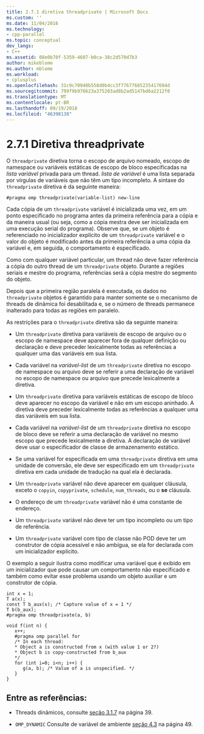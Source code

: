 ```yaml
---
title: 2.7.1 diretiva threadprivate | Microsoft Docs
ms.custom: ''
ms.date: 11/04/2016
ms.technology:
- cpp-parallel
ms.topic: conceptual
dev_langs:
- C++
ms.assetid: 08e0b70f-5359-4607-b0ca-38c2d570d7b3
author: mikeblome
ms.author: mblome
ms.workload:
- cplusplus
ms.openlocfilehash: 31c9c70940b558d0b4cc3f77677665235417694d
ms.sourcegitcommit: 799f9b976623a375203ad8b2ad5147bd6a2212f0
ms.translationtype: MT
ms.contentlocale: pt-BR
ms.lasthandoff: 09/19/2018
ms.locfileid: "46398138"
---
```

# <a name="271-threadprivate-directive"></a>2.7.1 Diretiva threadprivate

O `threadprivate` diretiva torna o escopo de arquivo nomeado, escopo de namespace ou variáveis estáticas de escopo de bloco especificadas na *lista variável* privada para um thread. *lista de variável* é uma lista separada por vírgulas de variáveis que não têm um tipo incompleto. A sintaxe do `threadprivate` diretiva é da seguinte maneira:

```
#pragma omp threadprivate(variable-list) new-line
```

Cada cópia de um `threadprivate` variável é inicializada uma vez, em um ponto especificado no programa antes da primeira referência para a cópia e da maneira usual (ou seja, como a cópia mestra deve ser inicializada em uma execução serial do programa). Observe que, se um objeto é referenciado no inicializador explícito de um `threadprivate` variável e o valor do objeto é modificado antes da primeira referência a uma cópia da variável e, em seguida, o comportamento é especificado.

Como com qualquer variável particular, um thread não deve fazer referência a cópia do outro thread de um `threadprivate` objeto. Durante a regiões seriais e mestre do programa, referências será a cópia mestre do segmento do objeto.

Depois que a primeira região paralela é executada, os dados no `threadprivate` objetos é garantido para manter somente se o mecanismo de threads de dinâmica foi desabilitada e, se o número de threads permanece inalterado para todas as regiões em paralelo.

As restrições para o `threadprivate` diretiva são da seguinte maneira:

- Um `threadprivate` diretiva para variáveis de escopo de arquivo ou o escopo de namespace deve aparecer fora de qualquer definição ou declaração e deve preceder lexicalmente todas as referências a qualquer uma das variáveis em sua lista.

- Cada variável na *variável-list* de um `threadprivate` diretiva no escopo de namespace ou arquivo deve se referir a uma declaração de variável no escopo de namespace ou arquivo que precede lexicalmente a diretiva.

- Um `threadprivate` diretiva para variáveis estáticas de escopo de bloco deve aparecer no escopo da variável e não em um escopo aninhado. A diretiva deve preceder lexicalmente todas as referências a qualquer uma das variáveis em sua lista.

- Cada variável na *variável-list* de um `threadprivate` diretiva no escopo de bloco deve se referir a uma declaração de variável no mesmo escopo que precede lexicalmente a diretiva. A declaração de variável deve usar o especificador de classe de armazenamento estático.

- Se uma variável for especificada em uma `threadprivate` diretiva em uma unidade de conversão, ele deve ser especificado em um `threadprivate` diretiva em cada unidade de tradução na qual ela é declarada.

- Um `threadprivate` variável não deve aparecer em qualquer cláusula, exceto o `copyin`, `copyprivate`, `schedule`, `num_threads`, ou o **se** cláusula.

- O endereço de um `threadprivate` variável não é uma constante de endereço.

- Um `threadprivate` variável não deve ter um tipo incompleto ou um tipo de referência.

- Um `threadprivate` variável com tipo de classe não POD deve ter um construtor de cópia acessível e não ambígua, se ela for declarada com um inicializador explícito.

O exemplo a seguir ilustra como modificar uma variável que é exibido em um inicializador que pode causar um comportamento não especificado e também como evitar esse problema usando um objeto auxiliar e um construtor de cópia.

```
int x = 1;
T a(x);
const T b_aux(x); /* Capture value of x = 1 */
T b(b_aux);
#pragma omp threadprivate(a, b)

void f(int n) {
   x++;
   #pragma omp parallel for
   /* In each thread:
   * Object a is constructed from x (with value 1 or 2?)
   * Object b is copy-constructed from b_aux
   */
   for (int i=0; i<n; i++) {
      g(a, b); /* Value of a is unspecified. */
   }
}
```

## <a name="cross-references"></a>Entre as referências:

- Threads dinâmicos, consulte [seção 3.1.7](../../parallel/openmp/3-1-7-omp-set-dynamic-function.md) na página 39.

- `OMP_DYNAMIC` Consulte de variável de ambiente [seção 4.3](../../parallel/openmp/4-3-omp-dynamic.md) na página 49.
